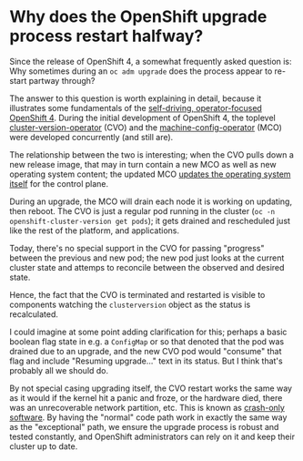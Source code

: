 Why does the OpenShift upgrade process restart halfway?
===

Since the release of OpenShift 4, a somewhat frequently asked question is: Why sometimes during an `oc adm upgrade` does the process appear to re-start partway through?

The answer to this question is worth explaining in detail, because it illustrates some fundamentals of the [self-driving, operator-focused OpenShift 4](https://blog.openshift.com/openshift-4-a-noops-platform/).  During the initial development of OpenShift 4, the toplevel [cluster-version-operator](https://github.com/openshift/cluster-version-operator/) (CVO) and the [machine-config-operator](https://github.com/openshift/machine-config-operator/) (MCO) were developed concurrently (and still are).

The relationship between the two is interesting; when the CVO pulls down a new release image, that may in turn contain a new MCO as well as new operating system content; the
updated MCO [updates the operating system itself](https://github.com/openshift/machine-config-operator/blob/master/docs/OSUpgrades.md) for the control plane. 

During an upgrade, the MCO will drain each node it is working on updating, then reboot.  The CVO is just a regular pod running in the cluster (`oc -n openshift-cluster-version get pods`); it gets drained and rescheduled just like the rest of the platform, and applications.

Today, there's no special support in the CVO for passing "progress" between the previous and new pod; the new pod just looks at the current cluster state and attemps to reconcile between the observed and desired state.

Hence, the fact that the CVO is terminated and restarted is visible to components watching the `clusterversion` object as the status is recalculated.

I could imagine at some point adding clarification for this; perhaps a basic boolean flag state in e.g. a `ConfigMap` or so that denoted that the pod was drained due to an upgrade, and the new CVO pod would "consume" that flag and include "Resuming upgrade..." text in its status.  But I think that's probably all we should do.

By not special casing upgrading itself, the CVO restart works the same way as it would if the kernel hit a panic and froze, or the hardware died, there was an unrecoverable network partition, etc.  This is known as [crash-only software](https://en.wikipedia.org/wiki/Crash-only_software).  By having the "normal" code path work in exactly the same way as the "exceptional" path, we ensure the upgrade process is robust and tested constantly, and OpenShift administrators can rely on it and keep their cluster up to date.
